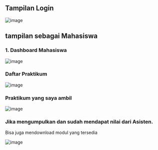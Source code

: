 <h2>Tampilan Login</h2>

![image](https://github.com/user-attachments/assets/b538e2ad-ddcc-4e46-9c49-8cb0a560e8da)

<h2>tampilan sebagai Mahasiswa</h2>
<h3>1. Dashboard Mahasiswa</h3>

  ![image](https://github.com/user-attachments/assets/c37b580b-a337-4624-b703-40fb9200f8d6)

<h3>Daftar Praktikum</h3>

  ![image](https://github.com/user-attachments/assets/6c9ba2ef-2578-4ef5-b386-421e9e98babf)

<h3>Praktikum yang saya ambil</h3>

  ![image](https://github.com/user-attachments/assets/e0a93cbe-aed1-42ce-9dd5-d50969345eaa)

<h3>Jika mengumpulkan dan sudah mendapat nilai dari Asisten.</h3>
<p>Bisa juga mendownload modul yang tersedia</p>

  ![image](https://github.com/user-attachments/assets/bf96c988-3f83-4a68-a7cb-c3bf750a3063)


